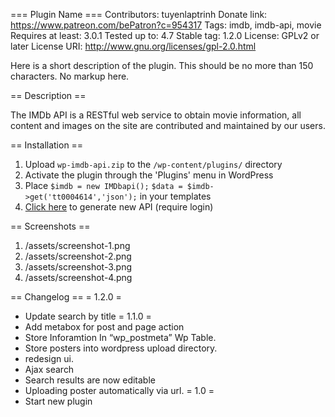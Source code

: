 === Plugin Name ===
Contributors: tuyenlaptrinh
Donate link: https://www.patreon.com/bePatron?c=954317
Tags: imdb, imdb-api, movie
Requires at least: 3.0.1
Tested up to: 4.7
Stable tag: 1.2.0
License: GPLv2 or later
License URI: http://www.gnu.org/licenses/gpl-2.0.html
 
Here is a short description of the plugin.  This should be no more than 150 characters.  No markup here.
 
== Description ==
 
The IMDb API is a RESTful web service to obtain movie information, all content and images on the site are contributed and maintained by our users.

 
== Installation ==

1. Upload `wp-imdb-api.zip` to the `/wp-content/plugins/` directory
1. Activate the plugin through the 'Plugins' menu in WordPress
1. Place
`$imdb = new IMDbapi();`
`$data = $imdb->get('tt0004614','json');`
in your templates
4. [Click here](http://imdbapi.net/user/api "Generate new API") to generate new API (require login)

== Screenshots ==
 
1. /assets/screenshot-1.png
1. /assets/screenshot-2.png
1. /assets/screenshot-3.png
1. /assets/screenshot-4.png
 
== Changelog ==
= 1.2.0 =
* Update search by title
= 1.1.0 =
* Add metabox for post and page action
* Store Inforamtion In “wp_postmeta” Wp Table.
* Store posters into wordpress upload directory.
* redesign ui.
* Ajax search
* Search results are now editable
* Uploading poster automatically via url.
= 1.0 =
* Start new plugin